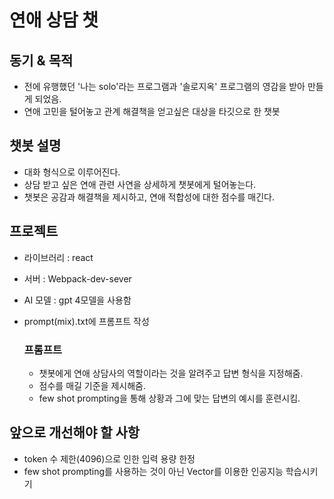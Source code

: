 # 연애 상담 챗

## 동기 & 목적
- 전에 유행했던 '나는 solo'라는 프로그램과 '솔로지옥' 프로그램의 영감을 받아 만들게 되었음.
- 연애 고민을 털어놓고 관계 해결책을 얻고싶은 대상을 타깃으로 한 챗봇


## 챗봇 설명
- 대화 형식으로 이루어진다.
- 상담 받고 싶은 연애 관련 사연을 상세하게 챗봇에게 털어놓는다.
- 챗봇은 공감과 해결책을 제시하고, 연애 적합성에 대한 점수를 매긴다.


## 프로젝트
- 라이브러리 : react
- 서버 : Webpack-dev-sever
- AI 모델 : gpt 4모델을 사용함
- prompt(mix).txt에 프롬프트 작성

  ### 프롬프트
  + 챗봇에게 연애 상담사의 역할이라는 것을 알려주고 답변 형식을 지정해줌.
  + 점수를 매길 기준을 제시해줌.
  + few shot prompting을 통해 상황과 그에 맞는 답변의 예시를 훈련시킴.


## 앞으로 개선해야 할 사항
- token 수 제한(4096)으로 인한 입력 용량 한정
- few shot prompting를 사용하는 것이 아닌 Vector를 이용한 인공지능 학습시키기
